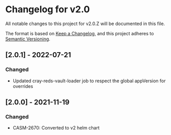 # Changelog for v2.0

All notable changes to this project for v2.0.Z will be documented in this file.

The format is based on [Keep a Changelog](https://keepachangelog.com/en/1.0.0/),
and this project adheres to [Semantic Versioning](https://semver.org/spec/v2.0.0.html).

## [2.0.1] - 2022-07-21

### Changed

- Updated cray-reds-vault-loader job to respect the global appVersion for overrides

## [2.0.0] - 2021-11-19

### Changed

- CASM-2670: Converted to v2 helm chart
